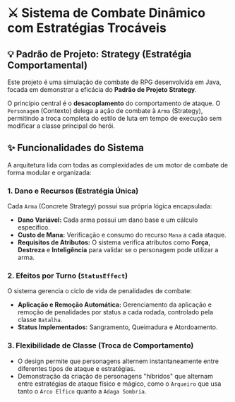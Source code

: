 # ⚔️ Sistema de Combate Dinâmico com Estratégias Trocáveis

## 💡 Padrão de Projeto: Strategy (Estratégia Comportamental)

Este projeto é uma simulação de combate de RPG desenvolvida em Java, focada em demonstrar a eficácia do **Padrão de Projeto Strategy**.

O princípio central é o **desacoplamento** do comportamento de ataque. O `Personagem` (Contexto) delega a ação de combate à `Arma` (Strategy), permitindo a troca completa do estilo de luta em tempo de execução sem modificar a classe principal do herói.

## ✨ Funcionalidades do Sistema

A arquitetura lida com todas as complexidades de um motor de combate de forma modular e organizada:

### 1. Dano e Recursos (Estratégia Única)
Cada `Arma` (Concrete Strategy) possui sua própria lógica encapsulada:
* **Dano Variável:** Cada arma possui um dano base e um cálculo específico.
* **Custo de Mana:** Verificação e consumo do recurso `Mana` a cada ataque.
* **Requisitos de Atributos:** O sistema verifica atributos como **Força**, **Destreza** e **Inteligência** para validar se o personagem pode utilizar a arma.

### 2. Efeitos por Turno (`StatusEffect`)
O sistema gerencia o ciclo de vida de penalidades de combate:
* **Aplicação e Remoção Automática:** Gerenciamento da aplicação e remoção de penalidades por status a cada rodada, controlado pela classe `Batalha`.
* **Status Implementados:** Sangramento, Queimadura e Atordoamento.

### 3. Flexibilidade de Classe (Troca de Comportamento)
* O design permite que personagens alternem instantaneamente entre diferentes tipos de ataque e estratégias.
* Demonstração da criação de personagens "híbridos" que alternam entre estratégias de ataque físico e mágico, como o `Arqueiro` que usa tanto o `Arco Elfico` quanto a `Adaga Sombria`.

